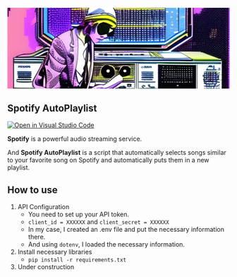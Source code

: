 ![Generated by Canva](spotify_autoplaylist.png)

## Spotify AutoPlaylist

[![Open in Visual Studio Code](https://img.shields.io/static/v1?logo=visualstudiocode&label=&message=Open%20in%20Visual%20Studio%20Code&labelColor=2c2c32&color=007acc&logoColor=007acc)](https://open.vscode.dev/Yu-kaida/spotify_autoplaylist)

__Spotify__ is a powerful audio streaming service.

And __Spotify AutoPlaylist__ is a script that automatically selects songs similar to your favorite song on Spotify and automatically puts them in a new playlist.

## How to use
1. API Configuration
   - You need to set up your API token.
   - `client_id = XXXXXX` and `client_secret = XXXXXX` 
   - In my case, I created an .env file and put the necessary information there.
   - And using `dotenv`, I loaded the necessary information.
2. Install necessary libraries
   - `pip install -r requirements.txt`
3. Under construction
